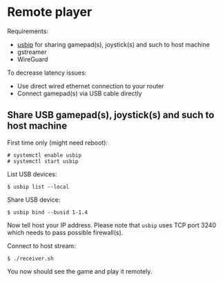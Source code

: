 # Remote player

Requirements:

* [usbip](http://usbip.sourceforge.net/) for sharing gamepad(s), joystick(s) and such to host machine
* gstreamer
* WireGuard

To decrease latency issues:

* Use direct wired ethernet connection to your router
* Connect gamepad(s) via USB cable directly

## Share USB gamepad(s), joystick(s) and such to host machine

First time only (might need reboot):

    # systemctl enable usbip
    # systemctl start usbip

List USB devices:

    $ usbip list --local

Share USB device:

    $ usbip bind --busid 1-1.4
    
Now tell host your IP address. Please note that `usbip` uses TCP port 3240 which needs to pass possible firewall(s).
    
Connect to host stream:

    $ ./receiver.sh

You now should see the game and play it remotely.
 
